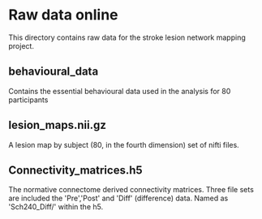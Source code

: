 # Raw data online
This directory contains raw data for the stroke lesion network mapping project.

## behavioural_data
Contains the essential behavioural data used in the analysis for 80 participants

## lesion_maps.nii.gz
A lesion map by subject (80, in the fourth dimension) set of nifti files.

## Connectivity_matrices.h5
The normative connectome derived connectivity matrices. Three file sets are included the 'Pre','Post' and 'Diff' (difference) data. Named as 'Sch240_Diff/' within the h5.